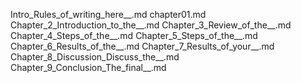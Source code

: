 Intro_Rules_of_writing_here__.md
chapter01.md
Chapter_2_Introduction_to_the__.md
Chapter_3_Review_of_the__.md
Chapter_4_Steps_of_the__.md
Chapter_5_Steps_of_the__.md
Chapter_6_Results_of_the__.md
Chapter_7_Results_of_your__.md
Chapter_8_Discussion_Discuss_the__.md
Chapter_9_Conclusion_The_final__.md
    